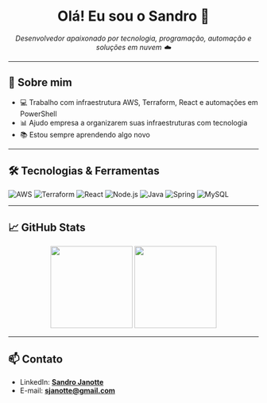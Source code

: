 <h1 align="center">Olá! Eu sou o Sandro 👋</h1>

<p align="center">
  <em>Desenvolvedor apaixonado por tecnologia, programação, automação e soluções em nuvem ☁️</em>
</p>

---

## 🚀 Sobre mim

- 💻 Trabalho com infraestrutura AWS, Terraform, React e automações em PowerShell
- 📊 Ajudo empresa a organizarem suas infraestruturas com tecnologia
- 📚 Estou sempre aprendendo algo novo

---

## 🛠️ Tecnologias & Ferramentas

![AWS](https://img.shields.io/badge/AWS-232F3E?style=for-the-badge&logo=amazon-aws&logoColor=white)
![Terraform](https://img.shields.io/badge/Terraform-7B42BC?style=for-the-badge&logo=terraform&logoColor=white)
![React](https://img.shields.io/badge/React-20232A?style=for-the-badge&logo=react&logoColor=61DAFB)
![Node.js](https://img.shields.io/badge/Node.js-339933?style=for-the-badge&logo=nodedotjs&logoColor=white)
![Java](https://img.shields.io/badge/Java-ED8B00?style=for-the-badge&logo=openjdk&logoColor=white)
![Spring](https://img.shields.io/badge/Spring-6DB33F?style=for-the-badge&logo=spring&logoColor=white)
![MySQL](https://img.shields.io/badge/MySQL-4479A1?style=for-the-badge&logo=mysql&logoColor=white)

---

## 📈 GitHub Stats

<p align="center">
  <img src="https://github-readme-stats.vercel.app/api?username=janotte&show_icons=true&theme=dark" height="165">
  <img src="https://github-readme-stats.vercel.app/api/top-langs/?username=janotte&layout=compact&theme=dark" height="165">
</p>

---

## 📫 Contato

- LinkedIn: **[Sandro Janotte](https://www.linkedin.com/in/sandro-andr%C3%A9-janotte-2b022450/)**
- E-mail: **sjanotte@gmail.com**
